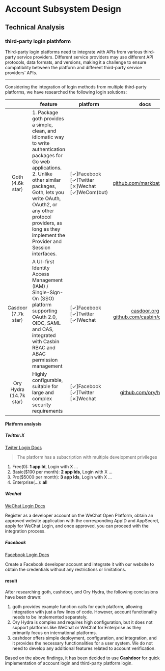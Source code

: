 # Account Subsystem Design

## Technical Analysis

### third-party login plathform

Third-party login platforms need to integrate with APIs from various third-party service providers. Different service providers may use different API protocols, data formats, and versions, making it a challenge to ensure compatibility between the platform and different third-party service providers' APIs.

---

Considering the integration of login methods from multiple third-party platforms, we have researched the following login solutions:


|| feature | platform | docs |
|:----:|----|----|:----:|
|Goth (4.6k star) | 1. Package goth provides a simple, clean, and idiomatic way to write authentication packages for Go web applications. <br> 2. Unlike other similar packages, Goth, lets you write OAuth, OAuth2, or any other protocol providers, as long as they implement the Provider and Session interfaces. | [✓]Facebook  <br>  [✓]Twitter  <br>  [✗]Wechat  <br>  [✓]WeCom(but) | [github.com/markbates/goth](https://github.com/markbates/goth) |
| Casdoor (7.7k star) | A UI-first Identity Access Management (IAM) / Single-Sign-On (SSO) platform supporting OAuth 2.0, OIDC, SAML and CAS, integrated with Casbin RBAC and ABAC permission management | [✓]Facebook  <br>  [✓]Twitter  <br>  [✓]Wechat | [casdoor.org](https://casdoor.org) [github.com/casbin/casdoor](https://github.com/casbin/casdoor) |
| Ory Hydra (14.7k star) | Highly configurable, suitable for large and complex security requirements |  [✓]Facebook  <br>  [✓]Twitter  <br>  [✗]Wechat | [github.com/ory/hydra](https://github.com/ory/hydra) |
#### Platform analysis 
##### Twitter:X

[Twiter Login Docs](https://developer.twitter.com/en/docs/authentication/guides/log-in-with-twitter)

> The platform has a subscription with multiple development privileges

1. Free(0): **1 app Id**, Login with X ...
2. Basic($100 per month): **2 app Ids**, Login with X ...
3. Pro($5000 per month): **3 app Ids**, Login with X ...
4. Enterprise(...): **all**

##### Wechat

[WeChat Login Docs](https://developers.weixin.qq.com/doc/oplatform/en/Mobile_App/WeChat_Login/Development_Guide.html)

Register as a developer account on the WeChat Open Platform, obtain an approved website application with the corresponding AppID and AppSecret, apply for WeChat Login, and once approved, you can proceed with the integration process.

##### Facebook

[Facebook Login Docs](https://developers.facebook.com/docs/facebook-login/overview)

Create a Facebook developer account and integrate it with our website to obtain the credentials without any restrictions or limitations.

#### result

After researching goth, cashdoor, and Ory Hydra, the following conclusions have been drawn:

1. goth provides example function calls for each platform, allowing integration with just a few lines of code. However, account functionality needs to be implemented separately.
2. Ory Hydra is complex and requires high configuration, but it does not support platforms like WeChat or WeChat for Enterprise as they primarily focus on international platforms.
3. cashdoor offers simple deployment, configuration, and integration, and it provides the necessary functionalities for a user system. We do not need to develop any additional features related to account verification.

Based on the above findings, it has been decided to use **Cashdoor** for quick implementation of account login and third-party platform login. 
